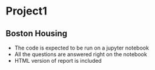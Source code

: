 # Project1
## Boston Housing

* The code is expected to be run on a jupyter notebook
* All the questions are answered right on the notebook
* HTML version of report is included 

